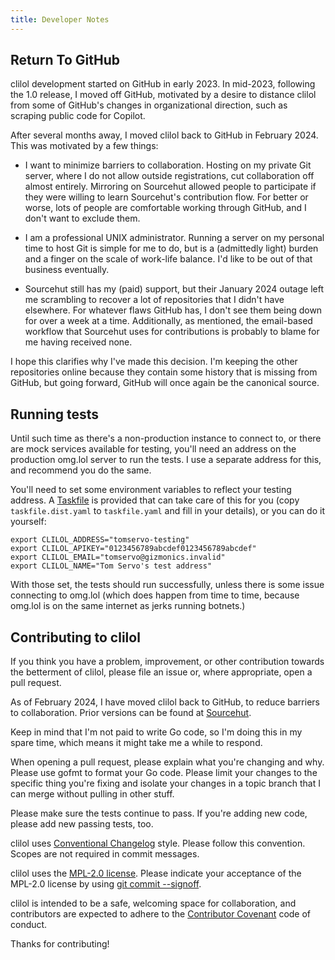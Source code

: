 ```yaml
---
title: Developer Notes
---
```


## Return To GitHub

clilol development started on GitHub in early 2023. In mid-2023, following the 1.0 release, I moved off GitHub, motivated by a desire to distance clilol from some of GitHub's changes in organizational direction, such as scraping public code for Copilot.

After several months away, I moved clilol back to GitHub in February 2024. This was motivated by a few things:

- I want to minimize barriers to collaboration. Hosting on my private Git server, where I do not allow outside registrations, cut collaboration off almost entirely. Mirroring on Sourcehut allowed people to participate if they were willing to learn Sourcehut's contribution flow. For better or worse, lots of people are comfortable working through GitHub, and I don't want to exclude them.

- I am a professional UNIX administrator. Running a server on my personal time to host Git is simple for me to do, but is a (admittedly light) burden and a finger on the scale of work-life balance. I'd like to be out of that business eventually.

- Sourcehut still has my (paid) support, but their January 2024 outage left me scrambling to recover a lot of repositories that I didn't have elsewhere. For whatever flaws GitHub has, I don't see them being down for over a week at a time. Additionally, as mentioned, the email-based workflow that Sourcehut uses for contributions is probably to blame for me having received none.

I hope this clarifies why I've made this decision. I'm keeping the other repositories online because they contain some history that is missing from GitHub, but going forward, GitHub will once again be the canonical source.

## Running tests

Until such time as there's a non-production instance to connect to, or there are mock services available for testing, you'll need an address on the production omg.lol server to run the tests. I use a separate address for this, and recommend you do the same.

You'll need to set some environment variables to reflect your testing address. A [Taskfile](https://taskfile.dev) is provided that can take care of this for you (copy `taskfile.dist.yaml` to `taskfile.yaml` and fill in your details), or you can do it yourself:

```
export CLILOL_ADDRESS="tomservo-testing"
export CLILOL_APIKEY="0123456789abcdef0123456789abcdef"
export CLILOL_EMAIL="tomservo@gizmonics.invalid"
export CLILOL_NAME="Tom Servo's test address"
```

With those set, the tests should run successfully, unless there is some issue connecting to omg.lol (which does happen from time to time, because omg.lol is on the same internet as jerks running botnets.)

## Contributing to clilol

If you think you have a problem, improvement, or other contribution towards the betterment of clilol, please file an issue or, where appropriate, open a pull request.

As of February 2024, I have moved clilol back to GitHub, to reduce barriers to collaboration. Prior versions can be found at [Sourcehut](https://git.sr.ht/~mcornick/clilol).

Keep in mind that I'm not paid to write Go code, so I'm doing this in my spare time, which means it might take me a while to respond.

When opening a pull request, please explain what you're changing and why.  Please use gofmt to format your Go code. Please limit your changes to the specific thing you're fixing and isolate your changes in a topic branch that I can merge without pulling in other stuff.

Please make sure the tests continue to pass. If you're adding new code, please add new passing tests, too.

clilol uses [Conventional Changelog](https://github.com/conventional-changelog/conventional-changelog-angular/blob/master/convention.md) style. Please follow this convention. Scopes are not required in commit messages.

clilol uses the [MPL-2.0 license](https://www.mozilla.org/en-US/MPL/2.0/). Please indicate your acceptance of the MPL-2.0 license by using [git commit --signoff](https://git-scm.com/docs/git-commit#Documentation/git-commit.txt--s).

clilol is intended to be a safe, welcoming space for collaboration, and contributors are expected to adhere to the [Contributor Covenant](http://contributor-covenant.org) code of conduct.

Thanks for contributing!
